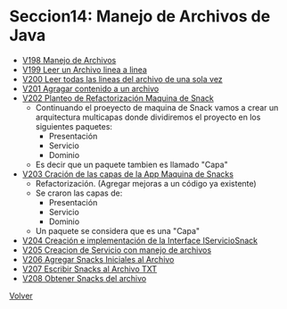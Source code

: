 # Seccion14: Manejo de Archivos de Java
* [V198 Manejo de Archivos](V198_Manejo_de_Archivos_en_Java/src/archivos/CrearArchivo.java)
* [V199 Leer un Archivo linea a linea](V199_Leer_un_Archivo_en_Java/src/archivos/LeerArchivo.java)
* [V200 Leer todas las lineas del archivo de una sola vez](V200_Leer_todo_el_Archivo/src/archivos/LeerTodo.java)
* [V201 Agragar contenido a un archivo](V201_Escribir_a_un_Archivo/src/archivos/AgregarContenidoArchivo.java)
* [V202 Planteo de Refactorización Maquina de Snack ](V202_Proyecto_Maquina_de_Snacks_con_Manejo_de_Archivos/Docs/arquitectura-multicapas.jpg)
    - Continuando el proeyecto de maquina de Snack vamos a crear un 
        arquitectura multicapas donde dividiremos el proyecto en los 
        siguientes paquetes: 
        * Presentación
        * Servicio
        * Dominio
    - Es decir que un paquete tambien es llamado "Capa"
* [V203 Cración de las capas de la App Maquina de Snacks](V203_Arquitectura_Multicapas_App_Maquina_de_Snacks/src/maquina_snacks_archivos)
    - Refactorización. (Agregar mejoras a un código ya existente)
    - Se craron las capas de: 
        * Presentación
        * Servicio
        * Dominio
    - Un paquete se considera que es una "Capa"
* [V204 Creación e implementación de la Interface IServicioSnack](V204_Creacion_Interface_IServcioSnack/src/maquina_snacks_archivos/servicio/IServicioSnacks.java)
* [V205 Creacion de Servicio con manejo de archivos](V205_Clase_Servicio_Snacks_con_Manejo_de_Archivos/src/maquina_snacks_archivos/servicio/ServicioSnacksArchivos.java)
* [V206 Agregar Snacks Iniciales al Archivo](V206_Agregar_Snacks_Iniciales_al_Archivosrc/src/maquina_snacks_archivos/servicio/ServicioSnacksArchivos.java)
* [V207 Escribir Snacks al Archivo TXT](V207_Escribir_Snacks_al_Archivo/src/maquina_snacks_archivos/servicio/ServicioSnacksArchivos.java)
* [V208 Obtener Snacks del archivo](V208_Obtener_Snacks_Archivo/src/maquina_snacks_archivos/servicio/ServicioSnacksArchivos.java)

[Volver](../)